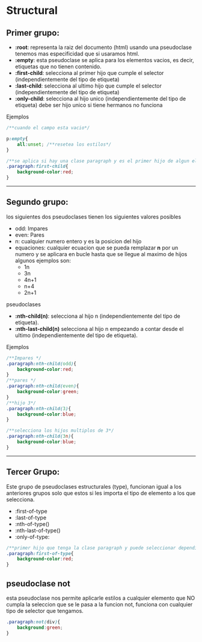 # Structural


## Primer grupo:

+ **:root**:  representa la raiz del documento (html) usando una pseudoclase tenemos mas especificidad que si usaramos html.
+ **:empty**: esta pseudoclase se aplica para los elementos vacios, es decir, etiquetas que no tienen contenido.
+ **:first-child**: selecciona al primer hijo que cumple el selector (independientemente del tipo de etiqueta)
+ **:last-child**: selecciona al ultimo hijo que cumple el selector (independientemente del tipo de etiqueta)
+ **:only-child**: selecciona al hijo unico (independientemente del tipo de etiqueta) debe ser hijo unico si tiene hermanos no funciona

Ejemplos
```css
/**cuando el campo esta vacio*/

p:empty{
    all:unset; /**resetea los estilos*/
}

/**se aplica si hay una clase paragraph y es el primer hijo de algun elemento si no es el primer elemento no selecciona*/
.paragraph:first-child{
    background-color:red;
}
```
---
## Segundo grupo:

los siguientes dos pseudoclases tienen los siguientes valores posibles
  + odd: Impares
  + even: Pares
  + n: cualquier numero entero y es la posicion del hijo
  + equaciones: cualquier ecuacion que se pueda remplazar **n** por un numero y se aplicara en bucle hasta que se llegue al maximo de hijos algunos ejemplos son:
    + 1n
    + 3n
    + 4n+1
    + n+4
    + 2n+1

pseudoclases

+ **:nth-child(n)**: selecciona al hijo n (independientemente del tipo de etiqueta).
+ **:nth-last-child(n)** selecciona al hijo n empezando a contar desde el ultimo (independientemente del tipo de etiqueta).

Ejemplos
```css
/**Impares */
.paragraph:nth-child(odd){
    background-color:red;
}
/**pares */
.paragraph:nth-child(even){
    background-color:green;
}
/**hijo 3*/
.paragraph:nth-child(3){
    background-color:blue;
}

/**selecciona los hijos multiplos de 3*/
.paragraph:nth-child(3n){
    background-color:blue;
}
```
---
## Tercer Grupo:

Este grupo de pseudoclases estructurales (type), funcionan igual a los anteriores grupos solo que estos si les importa el tipo de elemento a los que selecciona.

+ :first-of-type
+ :last-of-type
+ :nth-of-type()
+ :nth-last-of-type()
+ :only-of-type:

```css
/**primer hijo que tenga la clase paragraph y puede seleccionar dependiendo el elemento en otras palabra puede seleccionar el primer hijo p el primer hijo div y asi distingue entre elementos*/
.paragraph:first-of-type{
    background-color:red;
}
```

## pseudoclase not

esta pseudoclase nos permite aplicarle estilos a cualquier elemento que NO cumpla la seleccion que se le pasa a la funcion not, funciona con cualquier tipo de selector que tengamos.

```css
.paragraph:not(div){
    background:green;
}
```